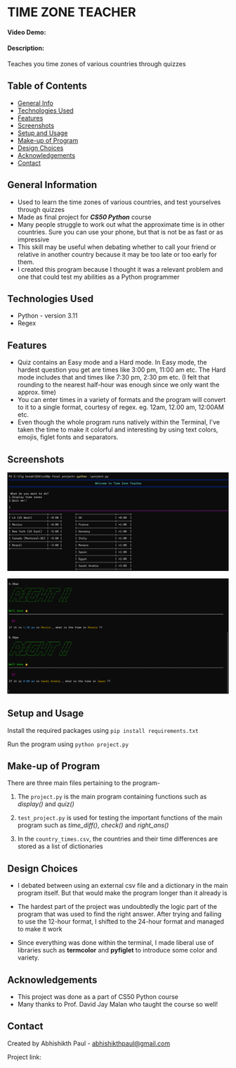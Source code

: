 # TIME ZONE TEACHER
#### Video Demo:  <URL HERE>
#### Description: 
Teaches you time zones of various countries through quizzes


## Table of Contents
* [General Info](#general-information)
* [Technologies Used](#technologies-used)
* [Features](#features)
* [Screenshots](#screenshots)
* [Setup and Usage](#setup-and-usage)
* [Make-up of Program](#make-up-of-program)
* [Design Choices](#design-choices)
* [Acknowledgements](#acknowledgements)
* [Contact](#contact)
<!-- * [License](#license) -->


## General Information
- Used to learn the time zones of various countries, and test yourselves through quizzes
- Made as final project for **_CS50 Python_** course
- Many people struggle to work out what the approximate time is in other countries. Sure you can use your phone, but that is not be as fast or as impressive
- This skill may be useful when debating whether to call your friend or relative in another country because it may be too late or too early for them.
- I created this program because I thought it was a relevant problem and one that could test my abilities as a Python programmer


## Technologies Used
- Python  - version 3.11
- Regex 


## Features
- Quiz contains an Easy mode and a Hard mode. In Easy mode, the hardest question you get are times like 3:00 pm, 11:00 am etc. The Hard mode includes that and times like 7:30 pm, 2:30 pm etc. 
(I felt that rounding to the nearest half-hour was enough since we only want the approx. time)
- You can enter times in a variety of formats and the program will convert to it to a single format, courtesy of regex. eg. 12am, 12.00 am, 12:00AM etc.
- Even though the whole program runs natively within the Terminal, I've taken the time to make it colorful and interesting by using text colors, emojis, figlet fonts and separators. 


## Screenshots
![Main menu](./Screenshots/main%20menu.png)
  
![Quiz screen](./Screenshots/quiz.png)

## Setup and Usage
Install the required packages using `pip install requirements.txt`

Run the program using `python project.py`


## Make-up of Program
There are three main files pertaining to the program-

1. The `project.py` is the main program containing functions such as *display()* and *quiz()*

2. `test_project.py` is used for testing the important functions of the main program such as *time_diff()*, *check()* and *right_ans()* 

3. In the `country_times.csv`, the countries and their time differences are stored as a list of dictionaries


## Design Choices
* I debated between using an external csv file and a dictionary in the main program itself. But that would make the program longer than it already is

* The hardest part of the project was undoubtedly the logic part of the program that was used to find the right answer. After trying and failing to use the 12-hour format, I shifted to the 24-hour format and managed to make it work

* Since everything was done within the terminal, I made liberal use of libraries such as **termcolor** and **pyfiglet** to introduce some color and variety. 



## Acknowledgements
- This project was done as a part of CS50 Python course
- Many thanks to Prof. David Jay Malan who taught the course so well!


## Contact
Created by Abhishikth Paul - abhishikthpaul@gmail.com

Project link: <!--FILL HERE..  -->


<!-- ## License -->
<!-- This project is open source and available under the [... License](). -->



